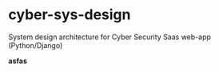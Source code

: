 # cyber-sys-design
System design architecture for Cyber Security Saas web-app (Python/Django)


<b>asfas</b>
